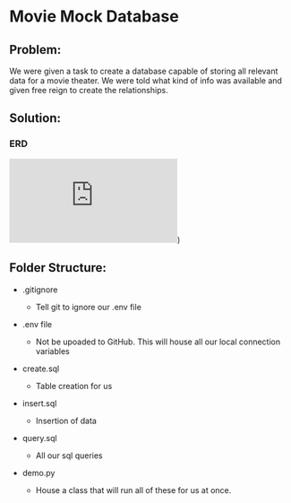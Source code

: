 # Movie Mock Database

## Problem:
We were given a task to create a database capable of storing all relevant data for a movie theater. We were told what kind of info was available and given free reign to create the relationships.

## Solution:

### ERD

![](https://github.com/TechNTalk/bonfire_124_sql_day_2/blob/main/Movie%20Theater.pdf))


## Folder Structure:

- .gitignore
    - Tell git to ignore our .env file
- .env file
    - Not be upoaded to GitHub. This will house all our local connection variables

- create.sql
    - Table creation for us

- insert.sql
    - Insertion of data

- query.sql
    - All our sql queries

- demo.py
    - House a class that will run all of these for us at once.
